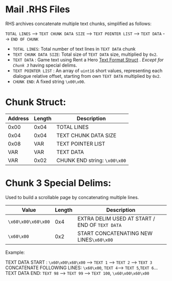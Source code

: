 # Mail .RHS Files

RHS archives concatenate multiple text chunks, simplified as follows:

`TOTAL LINES` --> `TEXT CHUNK DATA SIZE` --> `TEXT POINTER LIST` --> `TEXT DATA` --> `END OF CHUNK`

- `TOTAL LINES`: Total number of text lines in `TEXT DATA` chunk
- `TEXT CHUNK DATA SIZE`: Total size of `TEXT DATA` size, multiplied by `0x2`.
- `TEXT DATA` : Game text using Rent a Hero [Text Format Struct](TEXT_Format.md) . *Except for `Chunk 3`* having special delims.
- `TEXT POINTER LIST` : An array of `uint16` short values, representing each dialogue relative offset, starting from own `TEXT DATA` multiplied by `0x2`.
- `CHUNK END`: A fixed string `\x00\x00`.

# Chunk Struct:

|Address|Length|Description|
|-------|------|-----------|
|0x00|0x04|TOTAL LINES|
|0x04|0x04|TEXT CHUNK DATA SIZE|
|0x08|VAR|TEXT POINTER LIST|
|VAR|VAR|TEXT DATA       |
|VAR|0x02|CHUNK END string: `\x00\x00`|

# Chunk 3 Special Delims:

Used to build a scrollable page by concatenating multiple lines.

|Value|Length|Description|
|-------|------|-----------|
|`\x60\x00\x60\x00`|0x4| EXTRA DELIM USED AT START / END OF `TEXT DATA` |
|`\x60\x00`|0x2|START CONCATENATING NEW LINES`\x60\x00`|

Example:

TEXT DATA START : `\x60\x00\x60\x00` --> `TEXT 1` --> `TEXT 2` --> `TEXT 3`
CONCATENATE FOLLOWING LINES: `\x60\x00`, `TEXT 4`--> `TEXT 5`,`TEXT 6`...
TEXT DATA END: `TEXT 98` --> `TEXT 99` --> `TEXT 100`, `\x60\x00\x60\x00`







